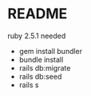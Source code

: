 # README

ruby 2.5.1 needed

- gem install bundler
- bundle install
- rails db:migrate
- rails db:seed
- rails s
